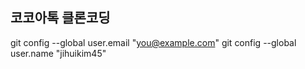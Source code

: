 ## 코코아톡 클론코딩

  git config --global user.email "you@example.com"
  git config --global user.name "jihuikim45"